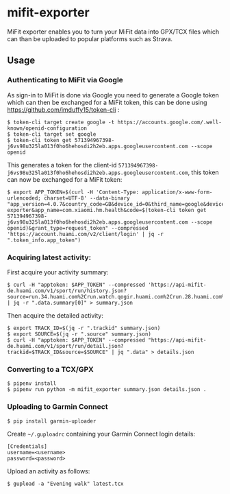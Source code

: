 # mifit-exporter

MiFit exporter enables you to turn your MiFit data into GPX/TCX files which can than be uploaded to popular platforms such as Strava.

## Usage

### Authenticating to MiFit via Google

As sign-in to MiFit is done via Google you need to generate a Google token which can then be exchanged for a MiFit token, this can be done using https://github.com/imduffy15/token-cli :

```
$ token-cli target create google -t https://accounts.google.com/.well-known/openid-configuration
$ token-cli target set google
$ token-cli token get 571394967398-j6vs98u325la013f0ho6hehosdi2h2eb.apps.googleusercontent.com --scope openid
```

This generates a token for the client-id `571394967398-j6vs98u325la013f0ho6hehosdi2h2eb.apps.googleusercontent.com`, this token can now be exchanged for a MiFit token:

```
$ export APP_TOKEN=$(curl -H 'Content-Type: application/x-www-form-urlencoded; charset=UTF-8' --data-binary "app_version=4.0.7&country_code=GB&device_id=0&third_name=google&device_model=gpx-exporter&app_name=com.xiaomi.hm.health&code=$(token-cli token get 571394967398-j6vs98u325la013f0ho6hehosdi2h2eb.apps.googleusercontent.com --scope openid)&grant_type=request_token" --compressed 'https://account.huami.com/v2/client/login' | jq -r ".token_info.app_token")
```

### Acquiring latest activity:

First acquire your activity summary:

```
$ curl -H "apptoken: $APP_TOKEN" --compressed 'https://api-mifit-de.huami.com/v1/sport/run/history.json?source=run.34.huami.com%2Crun.watch.qogir.huami.com%2Crun.28.huami.com%2Crun.watch.huami.com%2Crun.25.huami.com%2Crun.beats.huami.com%2Crun.46.huami.com%2Crun.26.huami.com%2Crun.31.huami.com%2Crun.27.huami.com%2Crun.beatsp.huami.com%2Crun.44.huami.com%2Crun.24.huami.com%2Crun.chaohu.huami.com%2Crun.43.huami.com%2Crun.wuhan.huami.com%2Crun.30.huami.com%2Crun.45.huami.com%2Crun.watch.everests.huami.com%2Crun.tempo.huami.com%2Crun.35.huami.com%2Crun.watch.everest.huami.com%2Crun.36.huami.com%2Crun.42.huami.com%2Crun.mifit.huami.com%2Crun.41.huami.com%2Crun.chongqing.huami.com%2Crun.38.huami.com%2Crun.29.huami.com%2Crun.39.huami.com%2Crun.dongtinghu.huami.com%2Crun.37.huami.com%2Crun.40.huami.com' | jq -r ".data.summary[0]" > summary.json
```

Then acquire the detailed activity:

```
$ export TRACK_ID=$(jq -r ".trackid" summary.json)
$ export SOURCE=$(jq -r ".source" summary.json)
$ curl -H "apptoken: $APP_TOKEN" --compressed "https://api-mifit-de.huami.com/v1/sport/run/detail.json?trackid=$TRACK_ID&source=$SOURCE" | jq ".data" > details.json
```

### Converting to a TCX/GPX

```
$ pipenv install
$ pipenv run python -m mifit_exporter summary.json details.json .
```

### Uploading to Garmin Connect

```
$ pip install garmin-uploader
```

Create `~/.guploadrc` containing your Garmin Connect login details:

```
[Credentials]
username=<username>
password=<password>
```

Upload an activity as follows:

```
$ gupload -a "Evening walk" latest.tcx 
```
